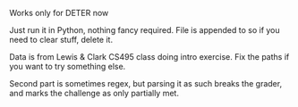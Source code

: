 Works only for DETER now

Just run it in Python, nothing fancy required. File is appended to so if you need to clear stuff, delete it.

Data is from Lewis & Clark CS495 class doing intro exercise. Fix the paths if you want to try something else.

Second part is sometimes regex, but parsing it as such breaks the grader, and marks the challenge as only partially met. 